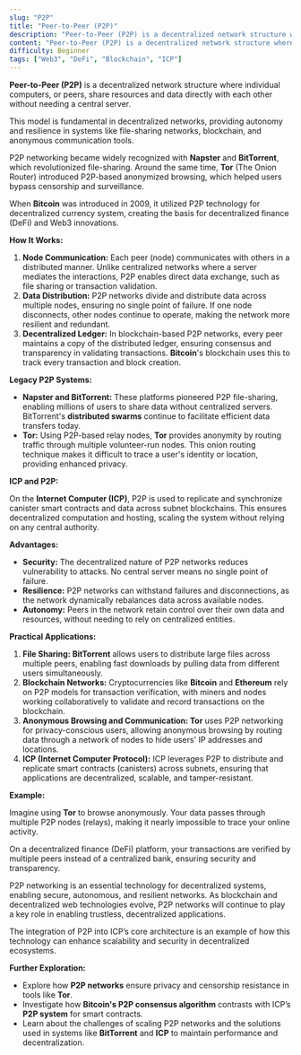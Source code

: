 ```yaml
---
slug: "P2P"
title: "Peer-to-Peer (P2P)"
description: "Peer-to-Peer (P2P) is a decentralized network structure where individual computers, or peers, share resources and data directly with each other without needing a central server"
content: "Peer-to-Peer (P2P) is a decentralized network structure where individual computers, or peers, share resources and data directly with each other without needing a central server."
difficulty: Beginner
tags: ["Web3", "DeFi", "Blockchain", "ICP"]
---
```


**Peer-to-Peer (P2P)** is a decentralized network structure where individual computers, or peers, share resources and data directly with each other without needing a central server.

This model is fundamental in decentralized networks, providing autonomy and resilience in systems like file-sharing networks, blockchain, and anonymous communication tools.

P2P networking became widely recognized with **Napster** and **BitTorrent**, which revolutionized file-sharing. Around the same time, **Tor** (The Onion Router) introduced P2P-based anonymized browsing, which helped users bypass censorship and surveillance.

When **Bitcoin** was introduced in 2009, it utilized P2P technology for decentralized currency system, creating the basis for decentralized finance (DeFi) and Web3 innovations.

**How It Works:**

1. **Node Communication:** Each peer (node) communicates with others in a distributed manner. Unlike centralized networks where a server mediates the interactions, P2P enables direct data exchange, such as file sharing or transaction validation.
2. **Data Distribution:** P2P networks divide and distribute data across multiple nodes, ensuring no single point of failure. If one node disconnects, other nodes continue to operate, making the network more resilient and redundant.
3. **Decentralized Ledger:** In blockchain-based P2P networks, every peer maintains a copy of the distributed ledger, ensuring consensus and transparency in validating transactions. **Bitcoin**'s blockchain uses this to track every transaction and block creation.

**Legacy P2P Systems:**

- **Napster and BitTorrent:** These platforms pioneered P2P file-sharing, enabling millions of users to share data without centralized servers. BitTorrent's **distributed swarms** continue to facilitate efficient data transfers today.
- **Tor:** Using P2P-based relay nodes, **Tor** provides anonymity by routing traffic through multiple volunteer-run nodes. This onion routing technique makes it difficult to trace a user's identity or location, providing enhanced privacy.

**ICP and P2P:**

On the **Internet Computer (ICP)**, P2P is used to replicate and synchronize canister smart contracts and data across subnet blockchains. This ensures decentralized computation and hosting, scaling the system without relying on any central authority.

**Advantages:**

- **Security:** The decentralized nature of P2P networks reduces vulnerability to attacks. No central server means no single point of failure.
- **Resilience:** P2P networks can withstand failures and disconnections, as the network dynamically rebalances data across available nodes.
- **Autonomy:** Peers in the network retain control over their own data and resources, without needing to rely on centralized entities.

**Practical Applications:**

1. **File Sharing: BitTorrent** allows users to distribute large files across multiple peers, enabling fast downloads by pulling data from different users simultaneously.
2. **Blockchain Networks:** Cryptocurrencies like **Bitcoin** and **Ethereum** rely on P2P models for transaction verification, with miners and nodes working collaboratively to validate and record transactions on the blockchain.
3. **Anonymous Browsing and Communication: Tor** uses P2P networking for privacy-conscious users, allowing anonymous browsing by routing data through a network of nodes to hide users' IP addresses and locations.
4. **ICP (Internet Computer Protocol):** ICP leverages P2P to distribute and replicate smart contracts (canisters) across subnets, ensuring that applications are decentralized, scalable, and tamper-resistant.

**Example:**

Imagine using **Tor** to browse anonymously. Your data passes through multiple P2P nodes (relays), making it nearly impossible to trace your online activity.

On a decentralized finance (DeFi) platform, your transactions are verified by multiple peers instead of a centralized bank, ensuring security and transparency.

P2P networking is an essential technology for decentralized systems, enabling secure, autonomous, and resilient networks. As blockchain and decentralized web technologies evolve, P2P networks will continue to play a key role in enabling trustless, decentralized applications.

The integration of P2P into ICP’s core architecture is an example of how this technology can enhance scalability and security in decentralized ecosystems.

**Further Exploration:**

- Explore how **P2P networks** ensure privacy and censorship resistance in tools like **Tor**.
- Investigate how **Bitcoin's P2P consensus algorithm** contrasts with ICP’s **P2P system** for smart contracts.
- Learn about the challenges of scaling P2P networks and the solutions used in systems like **BitTorrent** and **ICP** to maintain performance and decentralization.
